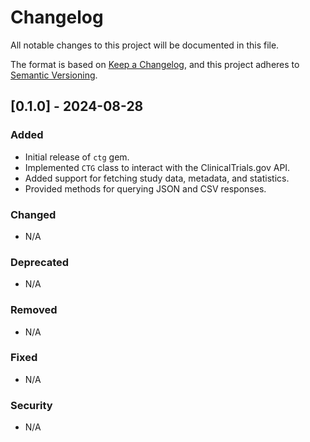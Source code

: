 # Changelog

All notable changes to this project will be documented in this file.

The format is based on [Keep a Changelog](https://keepachangelog.com/en/1.0.0/),
and this project adheres to [Semantic Versioning](https://semver.org/spec/v2.0.0.html).

## [0.1.0] - 2024-08-28
### Added
- Initial release of `ctg` gem.
- Implemented `CTG` class to interact with the ClinicalTrials.gov API.
- Added support for fetching study data, metadata, and statistics.
- Provided methods for querying JSON and CSV responses.

### Changed
- N/A

### Deprecated
- N/A

### Removed
- N/A

### Fixed
- N/A

### Security
- N/A
